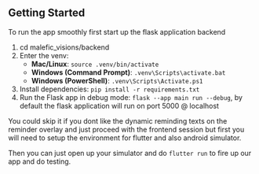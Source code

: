 ## Getting Started

To run the app smoothly first start up the flask application backend 
1. cd malefic_visions/backend
2. Enter the venv:
   - **Mac/Linux**: `source .venv/bin/activate`
   - **Windows (Command Prompt)**: `.venv\Scripts\activate.bat`
   - **Windows (PowerShell)**: `.venv\Scripts\Activate.ps1`
3. Install dependencies: `pip install -r requirements.txt`
4. Run the Flask app in debug mode: `flask --app main run --debug`, by default the flask application will run on port 5000 @ localhost

You could skip it if you dont like the dynamic reminding texts on the reminder overlay and just proceed with the frontend session but first you will need to setup the environment for flutter and also android simulator.

Then you can just open up your simulator and do `flutter run` to fire up our app and do testing.